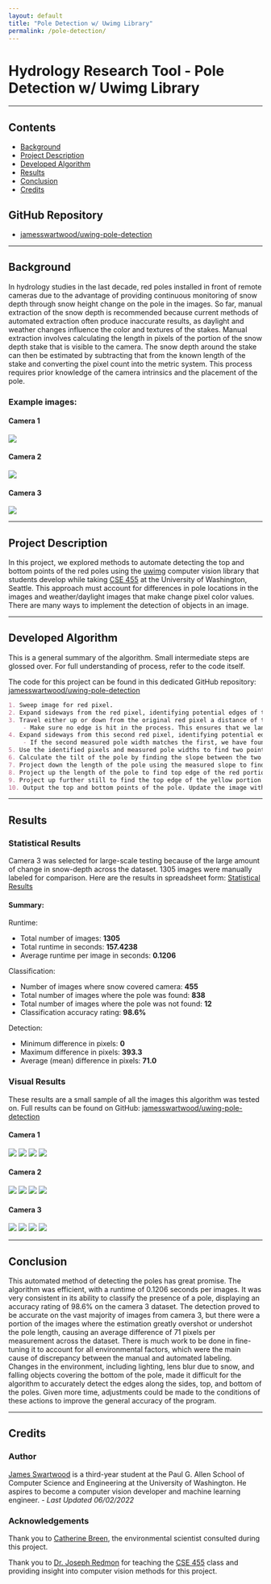 ```yaml
---
layout: default
title: "Pole Detection w/ Uwimg Library"
permalink: /pole-detection/
---
```


# Hydrology Research Tool - Pole Detection w/ Uwimg Library

---

## Contents

- <a href="#background">Background</a>
- <a href="#description">Project Description</a>
- <a href="#algorithm">Developed Algorithm</a>
- <a href="#results">Results</a>
- <a href="#conclusion">Conclusion</a>
- <a href="#credits">Credits</a>

## GitHub Repository
- [jamesswartwood/uwing-pole-detection](https://www.youtube.com/watch?v=dQw4w9WgXcQ)

---

<section id="background"></section>

## Background

In hydrology studies in the last decade, red poles installed in front of remote cameras due to the advantage of providing continuous monitoring of snow depth through snow height change on the pole in the images. So far, manual extraction of the snow depth is recommended because current methods of automated extraction often produce inaccurate results, as daylight and weather changes influence the color and textures of the stakes. Manual extraction involves calculating the length in pixels of the portion of the snow depth stake that is visible to the camera. The snow depth around the stake can then be estimated by subtracting that from the known length of the stake and converting the pixel count into the metric system. This process requires prior knowledge of the camera intrinsics and the placement of the pole.

### Example images:

#### Camera 1

![](images/data/c1_pole2.jpg)

#### Camera 2

![](images/data/c2_pole3.jpg)

#### Camera 3

![](images/data/c3_pole3.jpg)

---

<section id="description"></section>

## Project Description
 
In this project, we explored methods to automate detecting the top and bottom points of the red poles using the [uwimg](https://github.com/pjreddie/uwimg/) computer vision library that students develop while taking [CSE 455](https://courses.cs.washington.edu/courses/cse455/22sp/) at the University of Washington, Seattle. This approach must account for differences in pole locations in the images and weather/daylight images that make change pixel color values. There are many ways to implement the detection of objects in an image.

---

<section id="algorithm"></section>

## Developed Algorithm

This is a general summary of the algorithm. Small intermediate steps are glossed over. For full understanding of process, refer to the code itself.

The code for this project can be found in this dedicated GitHub repository: [jamesswartwood/uwing-pole-detection](https://www.youtube.com/watch?v=dQw4w9WgXcQ)

```markdown
1. Sweep image for red pixel.
2. Expand sideways from the red pixel, identifying potential edges of the pole and measuring prospective pole width.
3. Travel either up or down from the original red pixel a distance of the measured width.
    - Make sure no edge is hit in the process. This ensures that we land on another pixel on the body of the pole. Otherwise, continue step 1.
4. Expand sideways from this second red pixel, identifying potential edges of the pole and measuring prospective pole width.
    - If the second measured pole width matches the first, we have found the pole. Otherwise, continue step 1.
5. Use the identified pixels and measured pole widths to find two points along the very center of the pole.
6. Calculate the tilt of the pole by finding the slope between the two points.
7. Project down the length of the pole using the measured slope to find the bottom edge. Before the bottom is found, occasionally recalibrate to the center of the pole to account for any bend in the pole and recalculate the slope.
8. Project up the length of the pole to find top edge of the red portion of the pole.
9. Project up further still to find the top edge of the yellow portion of the pole.
10. Output the top and bottom points of the pole. Update the image with annotations of the detection.
```

---

<section id="results"></section>

## Results

### Statistical Results

Camera 3 was selected for large-scale testing because of the large amount of change in snow-depth across the dataset. 1305 images were manually labeled for comparison. Here are the results in spreadsheet form: [Statistical Results](https://github.com/jamesswartwood/jamesswartwood.github.io/blob/main/data/camera_3_data.csv)

#### Summary:

Runtime:

- Total number of images: **1305**
- Total runtime in seconds: **157.4238**
- Average runtime per image in seconds: **0.1206**

Classification:

- Number of images where snow covered camera: **455**
- Total number of images where the pole was found: **838**
- Total number of images where the pole was not found: **12**
- Classification accuracy rating: **98.6%**

Detection:

- Minimum difference in pixels: **0**
- Maximum difference in pixels: **393.3**
- Average (mean) difference in pixels: **71.0**

### Visual Results

These results are a small sample of all the images this algorithm was tested on. Full results can be found on GitHub: [jamesswartwood/uwing-pole-detection](https://www.youtube.com/watch?v=dQw4w9WgXcQ)

#### Camera 1

![](images/annotated/c1_pole1.jpg)
![](images/annotated/c1_pole2.jpg)
![](images/annotated/c1_pole3.jpg)
![](images/annotated/c1_pole4.jpg)

#### Camera 2

![](images/annotated/c2_pole1.jpg)
![](images/annotated/c2_pole2.jpg)
![](images/annotated/c2_pole3.jpg)
![](images/annotated/c2_pole4.jpg)

#### Camera 3

![](images/annotated/c3_pole1.jpg)
![](images/annotated/c3_pole2.jpg)
![](images/annotated/c3_pole3.jpg)
![](images/annotated/c3_pole4.jpg)

---

<section id="conclusion"></section>

## Conclusion

This automated method of detecting the poles has great promise. The algorithm was efficient, with a runtime of 0.1206 seconds per images. It was very consistent in its ability to classify the presence of a pole, displaying an accuracy rating of 98.6% on the camera 3 dataset. The detection proved to be accurate on the vast majority of images from camera 3, but there were a portion of the images where the estimation greatly overshot or undershot the pole length, causing an average difference of 71 pixels per measurement across the dataset. There is much work to be done in fine-tuning it to account for all environmental factors, which were the main cause of discrepancy between the manual and automated labeling. Changes in the environment, including lighting, lens blur due to snow, and falling objects covering the bottom of the pole, made it difficult for the algorithm to accurately detect the edges along the sides, top, and bottom of the poles. Given more time, adjustments could be made to the conditions of these actions to improve the general accuracy of the program.

---

<section id="credits"></section>

## Credits

### Author

[James Swartwood](https://www.linkedin.com/in/jamesswartwood/) is a third-year student at the Paul G. Allen School of Computer Science and Engineering at the University of Washington. He aspires to become a computer vision developer and machine learning engineer. *- Last Updated 06/02/2022*

### Acknowledgements

Thank you to [Catherine Breen](https://www.linkedin.com/in/katie-m-breen/), the environmental scientist consulted during this project.

Thank you to [Dr. Joseph Redmon](https://pjreddie.com/) for teaching the [CSE 455](https://courses.cs.washington.edu/courses/cse455/22sp/) class and providing insight into computer vision methods for this project.